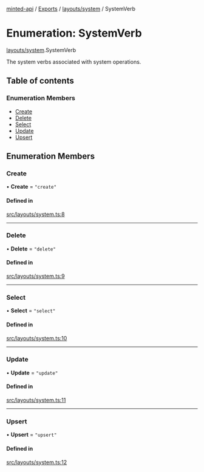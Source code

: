 [minted-api](../README.md) / [Exports](../modules.md) / [layouts/system](../modules/layouts_system.md) / SystemVerb

# Enumeration: SystemVerb

[layouts/system](../modules/layouts_system.md).SystemVerb

The system verbs associated with system operations.

## Table of contents

### Enumeration Members

- [Create](layouts_system.SystemVerb.md#create)
- [Delete](layouts_system.SystemVerb.md#delete)
- [Select](layouts_system.SystemVerb.md#select)
- [Update](layouts_system.SystemVerb.md#update)
- [Upsert](layouts_system.SystemVerb.md#upsert)

## Enumeration Members

### Create

• **Create** = ``"create"``

#### Defined in

[src/layouts/system.ts:8](https://github.com/ianzepp/minted-api-ts/blob/4ef4443/src/layouts/system.ts#L8)

___

### Delete

• **Delete** = ``"delete"``

#### Defined in

[src/layouts/system.ts:9](https://github.com/ianzepp/minted-api-ts/blob/4ef4443/src/layouts/system.ts#L9)

___

### Select

• **Select** = ``"select"``

#### Defined in

[src/layouts/system.ts:10](https://github.com/ianzepp/minted-api-ts/blob/4ef4443/src/layouts/system.ts#L10)

___

### Update

• **Update** = ``"update"``

#### Defined in

[src/layouts/system.ts:11](https://github.com/ianzepp/minted-api-ts/blob/4ef4443/src/layouts/system.ts#L11)

___

### Upsert

• **Upsert** = ``"upsert"``

#### Defined in

[src/layouts/system.ts:12](https://github.com/ianzepp/minted-api-ts/blob/4ef4443/src/layouts/system.ts#L12)
